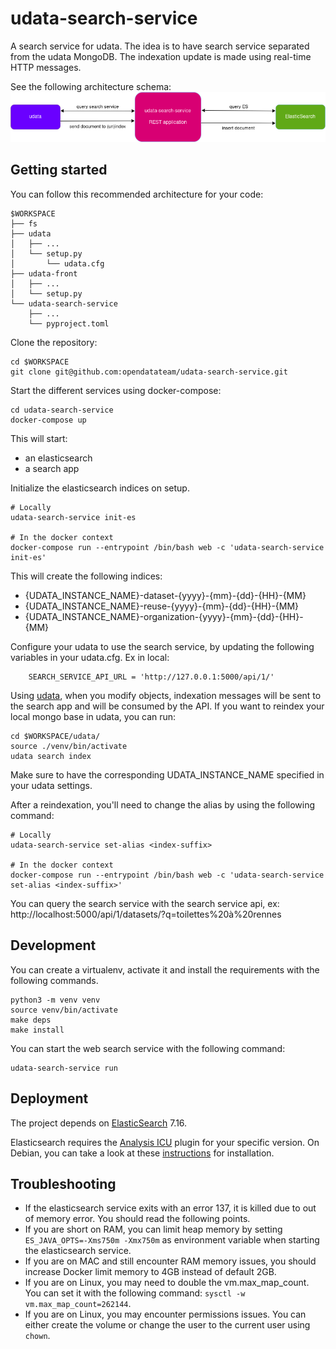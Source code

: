 # udata-search-service

A search service for udata.
The idea is to have search service separated from the udata MongoDB.
The indexation update is made using real-time HTTP messages.

See the following architecture schema:
![Udata Search Service architecture schema](docs/udata-search-service-schema.png "Udata Search Service architecture schema")

## Getting started

You can follow this recommended architecture for your code:
```
$WORKSPACE
├── fs
├── udata
│   ├── ...
│   └── setup.py
│		└── udata.cfg
├── udata-front
│   ├── ...
│   └── setup.py
└── udata-search-service
    ├── ...
    └── pyproject.toml
```

Clone the repository:
```
cd $WORKSPACE
git clone git@github.com:opendatateam/udata-search-service.git
```

Start the different services using docker-compose:
```
cd udata-search-service
docker-compose up
```

This will start:
- an elasticsearch
- a search app

Initialize the elasticsearch indices on setup.
```
# Locally
udata-search-service init-es

# In the docker context
docker-compose run --entrypoint /bin/bash web -c 'udata-search-service init-es'
```

This will create the following indices:
- {UDATA_INSTANCE_NAME}-dataset-{yyyy}-{mm}-{dd}-{HH}-{MM}
- {UDATA_INSTANCE_NAME}-reuse-{yyyy}-{mm}-{dd}-{HH}-{MM}
- {UDATA_INSTANCE_NAME}-organization-{yyyy}-{mm}-{dd}-{HH}-{MM}

Configure your udata to use the search service, by updating the following variables in your udata.cfg.
Ex in local:
```
    SEARCH_SERVICE_API_URL = 'http://127.0.0.1:5000/api/1/'
```

Using [udata](https://github.com/opendatateam/udata), when you modify objects,
indexation messages will be sent to the search app and will be consumed by the API.
If you want to reindex your local mongo base in udata, you can run:
```
cd $WORKSPACE/udata/
source ./venv/bin/activate
udata search index
```

Make sure to have the corresponding UDATA_INSTANCE_NAME specified in your udata settings.

After a reindexation, you'll need to change the alias by using the following command:
```
# Locally
udata-search-service set-alias <index-suffix>

# In the docker context
docker-compose run --entrypoint /bin/bash web -c 'udata-search-service set-alias <index-suffix>'
```

You can query the search service with the search service api, ex: http://localhost:5000/api/1/datasets/?q=toilettes%20à%20rennes

## Development

You can create a virtualenv, activate it and install the requirements with the following commands.
```
python3 -m venv venv
source venv/bin/activate
make deps
make install
```

You can start the web search service with the following command:
```
udata-search-service run
```

## Deployment

The project depends on [ElasticSearch](https://www.elastic.co/guide/index.html) 7.16.

Elasticsearch requires the [Analysis ICU](https://github.com/elastic/elasticsearch-analysis-icu)
plugin for your specific version.
On Debian, you can take a look at these
[instructions](https://www.elastic.co/guide/en/elasticsearch/reference/7.16/deb.html) for installation.

## Troubleshooting

- If the elasticsearch service exits with an error 137, it is killed due to out of memory error. You should read the following points.
- If you are short on RAM, you can limit heap memory by setting `ES_JAVA_OPTS=-Xms750m -Xmx750m` as environment variable when starting the elasticsearch service.
- If you are on MAC and still encounter RAM memory issues, you should increase Docker limit memory to 4GB instead of default 2GB.
- If you are on Linux, you may need to double the vm.max_map_count. You can set it with the following command: `sysctl -w vm.max_map_count=262144`.
- If you are on Linux, you may encounter permissions issues. You can either create the volume or change the user to the current user using `chown`. 
